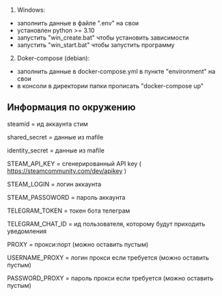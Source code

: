 1) Windows:
 - заполнить данные в файле ".env" на свои
 - установлен python >= 3.10 
 - запустить "win_create.bat" чтобы установить зависимости 
 - запустить "win_start.bat" чтобы запустить программу 

2) Doker-compose (debian):
 - заполнить данные в docker-compose.yml в пункте "environment" на свои
 - в консоли в директории папки прописать "docker-compose up"



## Информация по окружению
steamid =  ид аккаунта стим

shared_secret = данные из mafile

identity_secret = данные из mafile


STEAM_API_KEY = сгенерированный API key ( https://steamcommunity.com/dev/apikey )

STEAM_LOGIN = логин аккаунта

STEAM_PASSOWORD = пароль аккаунта


TELEGRAM_TOKEN = токен бота телеграм

TELEGRAM_CHAT_ID = ид пользователя, которому будут приходить уведомления

PROXY = прокси:порт (можно оставить пустым)

USERNAME_PROXY = логин прокси если требуется (можно оставить пустым)

PASSWORD_PROXY = пароль прокси если требуется (можно оставить пустым)
